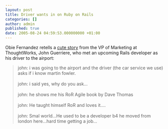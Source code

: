 ```yaml
---
layout: post
title: Driver wants in on Ruby on Rails
categories: []
author: admin
published: true
date: 2005-08-24 04:59:53.000000000 +01:00
---
```

<p>Obie Fernandez retells a <a href="http://jroller.com/page/obie?entry=driver_wants_in_on_rails">cute story</a> from the VP of Marketing at ThoughtWorks, John Guerriere, who met an upcoming Rails developer as his driver to the airport:</p>
<blockquote>john: i was going to the airport and the driver (the car service we use) asks if i know martin fowler.<br />
<br />
john: i said yes, why do you ask&#8230;<br />
<br />
john: he shows me his RoR Agile book by Dave Thomas<br />
<br />
john: He taught himself RoR and loves it&#8230;.<br />
<br />
john: Smal world&#8230;He used to be a developer b4 he moved from london here&#8230;hard time getting a job&#8230;</blockquote>